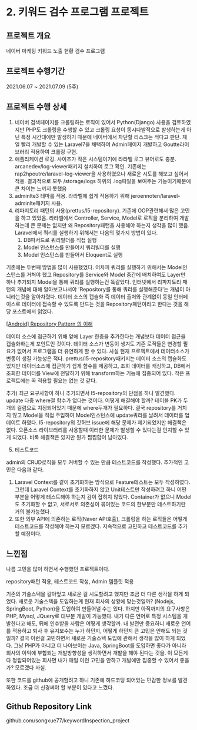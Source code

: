 # 2. 키워드 검수 프로그램 프로젝트

## 프로젝트 개요

네이버 마케팅 키워드 노출 현황 검수 프로그램

## 프로젝트 수행기간

2021.06.07 ~ 2021.07.09 (5주)

## 프로젝트 수행 상세

1. 네이버 검색페이지를 크롤링하는 로직이 있어서 Python(Django) 사용을 검토하였지만 PHP도 크롤링을 수행할 수 있고 크롤링 요청이 동시다발적으로 발생하는게 아닌 특정 시간대에만 발생하기 때문에 네이버에서 차단할 리스크는 적다고 판단. 제일 빨리 개발할 수 있는 Laravel7을 채택하여 Admin페이지 개발하고 Goutte라이브러리 적용하여 크롤링 구현.
2. 애플리케이션 로깅. 사이즈가 작은 시스템이기에 라라벨 로그 뷰어로도 충분. arcanedev/log-viewer패키지 설치하여 로그 확인. 기존에는 rap2hpoutre/laravel-log-viewer을 사용하였으나 새로운 시도를 해보고 싶어서 적용. 결과적으로 모두 /storage/logs 하위의 .log파일을 보여주는 기능이기때문에 큰 차이는 느끼지 못했음
3. adminlte3 테마를 적용. 라라벨에 쉽게 적용하기 위해 jeroennoten/laravel-adminlte패키지 사용.
4. 리파지토리 패턴의 사용(prettus/l5-repository). 기존에 OOP관련해서 많은 고민을 하고 있었음. 라라벨에서 Controller, Service, Model로 로직을 분리하여 개발하는데 큰 문제는 없지만 왜 Repository패턴을 사용해야 하는지 생각을 많이 했음. Laravel에서 쿼리를 실행하기 위해서는 다음의 몇가지 방법이 있다.
    1. DB파서드로 쿼리빌더를 직접 실행
    2. Model 인스턴스를 만들어서 쿼리빌더를 실행
    3. Model 인스턴스를 만들어서 Eloquent로 실행

기존에는 두번째 방법을 많이 사용했었다. 어차피 쿼리를 실행하기 위해서는 Model인스턴스를 거쳐야 했고 Repository를 Service와 Model 중간에 배치하여도 Layer만 하나 추가되지 Model을 통해 쿼리를 실행하는건 똑같았다. 인터넷에서 리파지토리 패턴의 개념에 대해 알아보고나서야 'Repository를 통해 쿼리를 실행해준다'는 개념이 아니라는것을 알아차렸다. 데이터 소스의 캡슐화 즉 데이터 출처와 관계없이 동일 인터페이스로 데이터에 접속할 수 있도록 만드는 것을 Repository패턴이라고 한다는 것을 해당 포스트에서 읽었다.

[[Android] Repository Pattern 의 이해](https://hs5555.tistory.com/112)

데이터 소스에 접근하기 위해 앞에 Layer 한층을 추가한다는 개념보다 데이터 접근을 캡슐화하는게 포인트인 것이다. 데이터 소스가 변동이 생겨도 기존 로직들은 변경할 필요가 없어서 프로그램을 더 유연하게 할 수 있다. 사실 현재 프로젝트에서 데이터소스가 변동이 생길 가능성은 적다. prettus/l5-repository패키지는 데이터 소스의 캡슐화도 있지만 데이터소스에 접근하기 쉽게 함수를 제공하고, 조회 데이터를 캐싱하고, DB에서 조회한 데이터를 View에 전달하기 위해 transform하는 기능에 집중되어 있다. 작은 프로젝트에는 꼭 적용할 필요는 없는 것 같다.

추가)
최근 요구사항이 하나 추가되면서 l5-repository의 단점을 하나 발견했다. update 다중 where절 함수가 없다는 것이다. 어떻게 해결해야 할까? 테이블 PK가 두개의 컬럼으로 지정되어있기 때문에 where두개가 필요하다. 결국 repository를 거치지 않고 Model을 직접 주입하여 Model인스턴스에 update쿼리를 날려서 데이터를 업데이트 하였다. l5-repository의 깃허브 issue에 해당 문제가 제기되었지만 해결책은 없다. 오픈소스 라이브러리를 사용할때 이러한 문제가 발생할 수 있다는걸 인지할 수 있게 되었다. 비록 해결책은 있지만 뭔가 찝찝함이 남아있다.

5. 테스트코드

admin의 CRUD로직을 모두 커버할 수 있는 만큼 테스트코드를 작성했다. 추가적인 고민은 다음과 같다.

1. Laravel Context를 같이 초기화하는 방식으로 Feature테스트는 모두 작성하였다. 그런데 Laravel Context를 초기화하지 않고 Unit테스트만 작성하려고 하니 어떤 부분을 어떻게 테스트해야 하는지 감이 잡히지 않았다. Container가 없으니 Model도 초기화할 수 없고, 서로서로 의존성이 묶여있는 코드의 한부분만 테스트하기란 거의 불가능했다. 
2. 또한 외부 API에 의존하는 로직(Naver API호출), 크롤링을 하는 로직들은 어떻게 테스트코드를 작성해야 하는지 모르겠다. 지속적으로 고민하고 테스트코드를 추가할 예정이다.

## 느낀점

나름 고민을 많이 하면서 수행했던 프로젝트이다.

repository패턴 적용, 테스트코드 작성, Admin 템플릿 적용

기존의 기술스텍을 갈아엎고 새로운 걸 시도할려고 했지만 조금 더 다른 생각을 하게 되었다. 새로운 기술스텍을 도입하는게 현재 회사의 상황에 맞는것일까? (Nodejs, SpringBoot, Python)을 도입하여 만들어낼 수는 있다. 하지만 아직까지의 요구사항은 PHP, Mysql, JQuery로 대부분 개발이 가능했다. 내가 다른 언어로 특정 시스템을 개발한다고 해도, 뒤에 인수받을 사람은 어떻게 생각할까. 내 발전만 중요하니 새로운 언어를 적용하고 퇴사 후 유지보수는 누가 하던지, 어떻게 하던지 큰 고민은 안해도 되는 것일까? 결국 이런걸 고민하면서 새로운 기술스텍 도입에 관해서 생각을 많이 하게 되었다. 그냥 PHP가 아니고 더 나아보이는 Java, SpringBoot를 도입하면 좋다가 아니라 회사의 이익에 부합되는 개발방향성을 생각하면서 개발을 해야 된다는 것을. 이 모든게 다 정립되어있는 회사면 내가 매일 이런 고민을 안하고 개발에만 집중할 수 있어서 좋을가? 모르겠다 사실. 

또한 코드를 github에 공개할려고 하니 기존에 하드코딩 되어있는 민감한 정보를 발견하였다. 조금 더 신경써야 할 부분이 있다고 느꼈다.

## Github Repository Link

github.com/songxue77/keywordInspection_project
